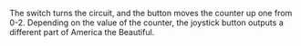 The switch turns the circuit, and the button moves the counter up one from 0-2. Depending on the value of the counter, the joystick button outputs a different part of America the Beautiful. 
